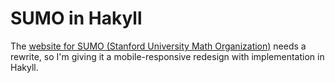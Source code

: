# SUMO in Hakyll

The [website for SUMO (Stanford University Math Organization)](http://sumo.stanford.edu/) needs a rewrite, so I'm giving it a mobile-responsive redesign with implementation in Hakyll.
